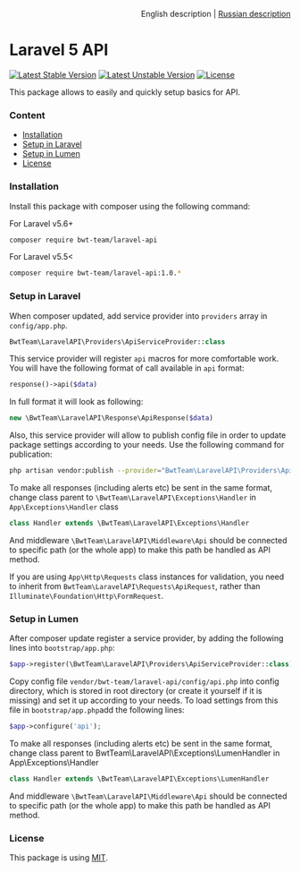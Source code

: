 <p align="right">
English description | <a href="README_RU.md">Russian description</a> 
</p>

# Laravel 5 API

[![Latest Stable Version][ico-stable-version]][link-stable-packagist]
[![Latest Unstable Version][ico-unstable-version]][link-unstable-packagist]
[![License][ico-license]](LICENSE.md)

This package allows to easily and quickly setup basics for API.

### Content

- [Installation](#installation)
- [Setup in Laravel](#setup-in-laravel)
- [Setup in Lumen](#setup-in-lumen)
- [License](#license)

### Installation

Install this package with composer using the following command:

For Laravel v5.6+
```bash
composer require bwt-team/laravel-api
```

For Laravel v5.5<

```bash
composer require bwt-team/laravel-api:1.0.*
```

### Setup in Laravel

When composer updated, add service provider into `providers` array in `config/app.php`. 

```php
BwtTeam\LaravelAPI\Providers\ApiServiceProvider::class
```

This service provider will register `api` macros for more comfortable work. 
You will have the following format of call available in `api` format:
 
```php
response()->api($data)
```

In full format it will look as following: 

```php
new \BwtTeam\LaravelAPI\Response\ApiResponse($data)
```

Also, this service provider will allow to publish config file in order to update package settings according to your needs.
Use the following command for publication:


```bash
php artisan vendor:publish --provider="BwtTeam\LaravelAPI\Providers\ApiServiceProvider" --tag=config
```

To make all responses (including alerts etc) be sent in the same format, change class parent to `\BwtTeam\LaravelAPI\Exceptions\Handler` in  `App\Exceptions\Handler` class


```php
class Handler extends \BwtTeam\LaravelAPI\Exceptions\Handler
```

And middleware `\BwtTeam\LaravelAPI\Middleware\Api` should be connected to specific path (or the whole app) to make this path be handled as API method. 

If you are using `App\Http\Requests` class instances for validation, you need to inherit from `BwtTeam\LaravelAPI\Requests\ApiRequest`, rather than `Illuminate\Foundation\Http\FormRequest`.

### Setup in Lumen

After composer update register a service provider, by adding the following lines into `bootstrap/app.php`:

```php
$app->register(\BwtTeam\LaravelAPI\Providers\ApiServiceProvider::class);
```

Copy config file  `vendor/bwt-team/laravel-api/config/api.php` into config directory, which is stored in root directory (or create it yourself if it is missing) and set it up according to your needs.
To load settings from this file in `bootstrap/app.php`add the following lines:

```php
$app->configure('api');
```

To make all responses (including alerts etc) be sent in the same format, change class parent to BwtTeam\LaravelAPI\Exceptions\LumenHandler in App\Exceptions\Handler 

```php
class Handler extends \BwtTeam\LaravelAPI\Exceptions\LumenHandler
```

And middleware `\BwtTeam\LaravelAPI\Middleware\Api` should be connected to specific path (or the whole app) to make this path be handled as API method. 

### License

This package is using [MIT](LICENSE.md).

[ico-stable-version]: https://poser.pugx.org/bwt-team/laravel-api/v/stable?format=flat-square
[ico-unstable-version]: https://poser.pugx.org/bwt-team/laravel-api/v/unstable?format=flat-square
[ico-license]: https://poser.pugx.org/bwt-team/laravel-api/license?format=flat-square

[link-stable-packagist]: https://packagist.org/packages/bwt-team/laravel-api
[link-unstable-packagist]: https://packagist.org/packages/bwt-team/laravel-api#dev-develop